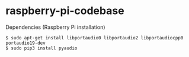 # raspberry-pi-codebase

Dependencies (Raspberry Pi installation)

```
$ sudo apt-get install libportaudio0 libportaudio2 libportaudiocpp0 portaudio19-dev
$ sudo pip3 install pyaudio
```